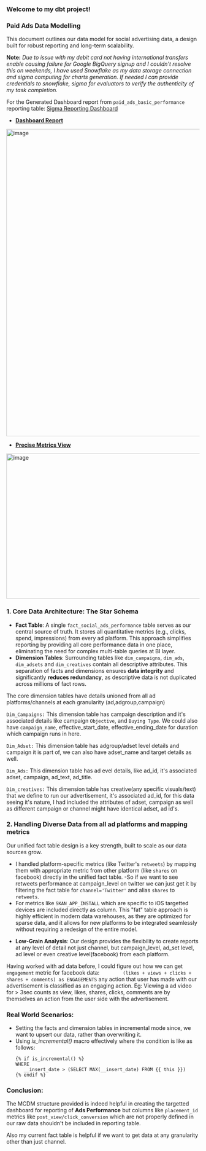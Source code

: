 ### Welcome to my dbt project!


### Paid Ads Data Modelling

This document outlines our data model for social advertising data, a design built for robust reporting and long-term scalability.

**Note:** _Due to issue with my debit card not having international transfers enable causing failure for Google BigQuery signup and I couldn't resolve this on weekends, I have used Snowflake as my data storage connection and sigma computing for charts generation._
_If needed I can provide credentials to snowflake, sigma for evaluators to verify the authenticity of my task completion._

For the Generated Dashboard report from `paid_ads_basic_performance` reporting table: [Sigma Reporting Dashboard](https://app.sigmacomputing.com/paid-ads/workbook/workbook-6hVGQ80niUkyAKdVDGcOVE?:link_source=share)

- **[Dashboard Report](https://github.com/The-Ali02/paid-ads-DM-challenge/blob/main/Improvado%20MCDM%20challenge%20dashboard.pdf)**
<img width="1082" height="800" alt="image" src="https://github.com/user-attachments/assets/a466a187-eccc-4224-8ef0-c17ebe6cf3cc" />


- **[Precise Metrics View](https://github.com/The-Ali02/paid-ads-DM-challenge/blob/main/Reporting%20Table.pdf)**
<img width="1652" height="378" alt="image" src="https://github.com/user-attachments/assets/66b438e0-05ba-45d4-811e-97b63b486aae" />


### 1. Core Data Architecture: The Star Schema

* **Fact Table**: A single `fact_social_ads_performance` table serves as our central source of truth. It stores all quantitative metrics (e.g., clicks, spend, impressions) from every ad platform. This approach simplifies reporting by providing all core performance data in one place, eliminating the need for complex multi-table queries at BI layer. 
* **Dimension Tables**: Surrounding tables like `dim_campaigns`, `dim_ads`, `dim_adsets` and `dim_creatives` contain all descriptive attributes. This separation of facts and dimensions ensures **data integrity** and significantly **reduces redundancy**, as descriptive data is not duplicated across millions of fact rows.

The core dimension tables have details unioned from all ad platforms/channels at each granularity (ad,adgroup,campaign)

  `Dim_Campaigns:` This dimension table has campaign description and it's associated details like campaign `Objective`, and `Buying Type`.
  We could also have `campaign_name`, effective_start_date, effective_ending_date for duration which campaign runs in here.
  
  `Dim_Adset:` This dimension table has adgroup/adset level details and campaign it is part of, we can also have adset_name and target details as well.
  
  `Dim_Ads:` This dimension table has ad evel details, like ad_id, it's associated adset, campaign, ad_text, ad_title.
  
  `Dim_creatives:` This dimension table has creative(any specific visuals/text) that we define to run our advertisement, it's associated ad_id,
  for this data seeing it's nature, I had included the attributes of adset, campaign as well as different campaign or channel might have identical adset, ad id's.

  
### 2. Handling Diverse Data from all ad platforms and mapping metrics

Our unified fact table design is a key strength, built to scale as our data sources grow.

- I handled platform-specific metrics (like Twitter's `retweets`) by mapping them with appropriate metric from other platform (like `shares` on facebook) directly in the unified fact table.
-So if we want to see retweets performance at campaign_level on twitter we can just get it by filtering the fact table for `channel='Twitter'` and alias `shares` to `retweets`. 
- For metrics like `SKAN_APP_INSTALL` which are specific to iOS targetted devices are included directly as column.  This "fat" table approach is highly efficient in modern data warehouses, as they are optimized for sparse data, and it allows for new platforms to be integrated seamlessly without requiring a redesign of the entire model.

* **Low-Grain Analysis**: Our design provides the flexibility to create reports at any level of detail not just channel, but campaign_level, ad_set level, ad level or even creative level(facebook) from each platform.

Having worked with ad data before, I could figure out how we can get `engagement` metric for facebook data:
`        (likes + views + clicks + shares + comments) as ENGAGEMENTS` any action that user has made with our advertisement is classified as an engaging action. Eg: Viewing a ad video for > 3sec counts as view, likes, shares, clicks, comments are by themselves an action from the user side with the advertisement. 

### Real World Scenarios:
- Setting the facts and dimension tables in incremental mode since, we want to upsert our data, rather than overwriting it.
- Using _is_incremental()_ macro effectively where the condition is like as follows:
   ```jinja
  {% if is_incremental() %}
  WHERE
      __insert_date > (SELECT MAX(__insert_date) FROM {{ this }})
  {% endif %}
   ```
### Conclusion: 
The MCDM structure provided is indeed helpful in creating the targetted dashboard for reporting of **Ads Performance** but columns like `placement_id` metrics like `post_view/click_conversion` which are not properly defined in our raw data shouldn't be included in reporting table.

Also my current fact table is helpful if we want to get data at any granularity other than just channel.
